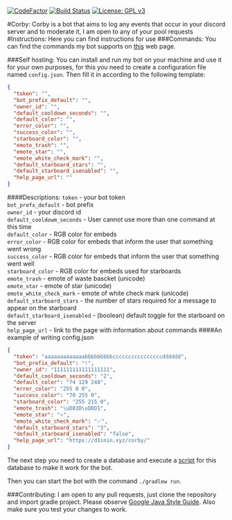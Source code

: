 [![CodeFactor](https://www.codefactor.io/repository/github/d1snin/corby/badge/development)](https://www.codefactor.io/repository/github/d1snin/corby/overview/development)
[![Build Status](https://travis-ci.com/d1snin/corby.svg?branch=development)](https://travis-ci.com/d1snin/corby)
[![License: GPL v3](https://img.shields.io/badge/License-GPLv3-blue.svg)](https://www.gnu.org/licenses/gpl-3.0)

#Corby:
Corby is a bot that aims to log any events that occur in your discord server and to moderate it, I am open to any of your pool requests
#Instructions:
Here you can find instructions for use
###Commands:
You can find the commands my bot supports on [this](https://d1snin.xyz/corby/) web page.

###Self hosting:
You can install and run my bot on your machine and use it for your own purposes, for this you need to create a configuration file named `config.json`.
Then fill it in according to the following template:
```json
{
  "token": "",
  "bot_prefix_default": "",
  "owner_id": "",
  "default_cooldown_seconds": "",
  "default_color": "",
  "error_color": "",
  "success_color": "",
  "starboard_color": "",
  "emote_trash": "",
  "emote_star": "",
  "emote_white_check_mark": "",
  "default_starboard_stars": "",
  "default_starboard_isenabled": "",
  "help_page_url": ""
}
```
####Descriptions:
`token` - your bot token\
`bot_prefx_default` - bot prefix\
`owner_id` - your discord id\
`default_cooldowm_seconds` - User cannot use more than one command at this time\
`default_color` - RGB color for embeds\
`error_color` - RGB color for embeds that inform the user that something went wrong\
`success_color` - RGB color for embeds that inform the user that something went well\
`starboard_color` - RGB color for embeds used for starboards\
`emote_trash` - emote of waste bascket (unicode)\
`emote_star` - emote of star (unicode)\
`emote_white_check_mark` - emote of white check mark (unicode)\
`default_starboard_stars` - the number of stars required for a message to appear on the starboard\
`default_starboard_isenabled` - (boolean) default toggle for the starboard on the server\
`help_page_url` - link to the page with information about commands
####An example of writing config.json
```json
{
  "token": "aaaaaaaaaaaaabbbbbbbbbccccccccccccccccdddddd",
  "bot_prefix_default": "!",
  "owner_id": "111111111111111111",
  "default_cooldown_seconds": "2",
  "default_color": "74 129 248",
  "error_color": "255 0 0",
  "success_color": "70 255 0",
  "starboard_color": "255 215 0",
  "emote_trash": "\uD83D\uDDD1️",
  "emote_star": "⭐",
  "emote_white_check_mark": "✅",
  "default_starboard_stars": "3",
  "default_starboard_isenabled": "false",
  "help_page_url": "https://d1snin.xyz/corby/"
}
```
The next step you need to create a database and execute a [script](https://github.com/d1snin/corby/blob/development/scripts/setupdb.sql) for this database to make it work for the bot.

Then you can start the bot with the command `./gradlew run`.

###Contributing:
I am open to any pull requests, just clone the repository and import gradle project.
Please observe [Google Java Style Guide](https://google.github.io/styleguide/javaguide.html). 
Also make sure you test your changes to work.
